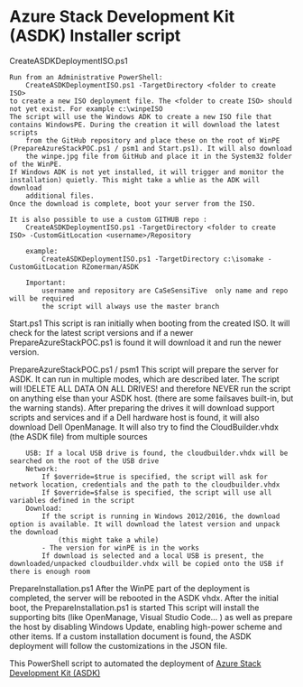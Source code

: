 # Azure Stack Development Kit (ASDK) Installer script

CreateASDKDeploymentISO.ps1
    
    Run from an Administrative PowerShell: 
        CreateASDKDeploymentISO.ps1 -TargetDirectory <folder to create ISO>
    to create a new ISO deployment file. The <folder to create ISO> should not yet exist. For example c:\winpeISO
    The script will use the Windows ADK to create a new ISO file that contains WindowsPE. During the creation it will download the latest scripts
        from the GitHub repository and place these on the root of WinPE (PrepareAzureStackPOC.ps1 / psm1 and Start.ps1). It will also download
        the winpe.jpg file from GitHub and place it in the System32 folder of the WinPE.
    If Windows ADK is not yet installed, it will trigger and monitor the installation) quietly. This might take a whlie as the ADK will download 
        additional files. 
    Once the download is complete, boot your server from the ISO. 

    It is also possible to use a custom GITHUB repo : 
        CreateASDKDeploymentISO.ps1 -TargetDirectory <folder to create ISO> -CustomGitLocation <username>/Repository

        example:
            CreateASDKDeploymentISO.ps1 -TargetDirectory c:\isomake -CustomGitLocation RZomerman/ASDK
        
        Important:
            username and repository are CaSeSensiTive  only name and repo will be required
            the script will always use the master branch


Start.ps1
    This script is ran initially when booting from the created ISO. It will check for the latest script versions and if a newer PrepareAzureStackPOC.ps1 is found
        it will download it and run the newer version.

PrepareAzureStackPOC.ps1 / psm1
    This script will prepare the server for ASDK. It can run in multiple modes, which are described later. The script will !DELETE ALL DATA ON ALL DRIVES! and          therefore NEVER run the script on anything else than your ASDK host. (there are some failsaves built-in, but the warning stands). After preparing the drives 
        it will download support scripts and services and if a Dell hardware host is found, it will also download Dell OpenManage. It will also try to find the 
        CloudBuilder.vhdx (the ASDK file) from multiple sources

        USB: If a local USB drive is found, the cloudbuilder.vhdx will be searched on the root of the USB drive
        Network: 
            If $override=$true is specified, the script will ask for network location, credentials and the path to the cloudbuilder.vhdx
            If $override=$false is specified, the script will use all variables defined in the script
        Download:
            If the script is running in Windows 2012/2016, the download option is available. It will download the latest version and unpack the download
                (this might take a while)
            - The version for winPE is in the works
            If download is selected and a local USB is present, the downloaded/unpacked cloudbuilder.vhdx will be copied onto the USB if there is enough room

PrepareInstallation.ps1
    After the WinPE part of the deployment is completed, the server will be rebooted in the ASDK vhdx. After the initial boot, the PrepareInstallation.ps1 is started
    This script will install the supporting bits (like OpenManage, Visual Studio Code... ) as well as prepare the host by disabling Windows Update, enabling high-power scheme and other items.
    If a custom installation document is found, the ASDK deployment will follow the customizations in the JSON file. 

This PowerShell script to automated the deployment of [Azure Stack Development Kit (ASDK)](https://docs.microsoft.com/en-us/azure/azure-stack/asdk/asdk-what-is)
